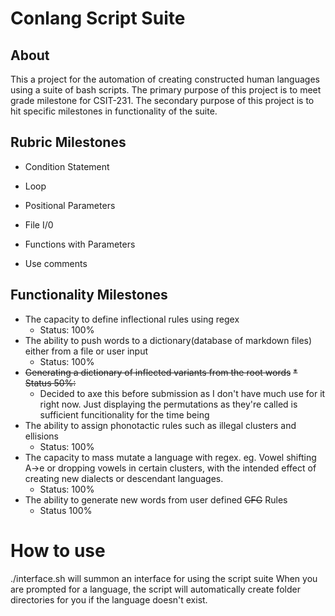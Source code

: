 # Conlang Script Suite
## About
This a project for the automation of creating constructed human languages using a suite of bash scripts. The primary purpose of this project is to meet grade milestone for CSIT-231. The secondary purpose of this project is to hit specific milestones in functionality of the suite.
## Rubric Milestones
* Condition Statement

* Loop
* Positional Parameters
* File I/0
* Functions with Parameters
* Use comments

## Functionality Milestones
* The capacity to define inflectional rules using regex
    * Status: 100%
* The ability to push words to a dictionary(database of markdown files) either from a file or user input
    * Status: 100%
* ~~Generating a dictionary of inflected variants from the root words~~
    ~~* Status 50%:~~
    * Decided to axe this before submission as I don't have much use for it right now. Just displaying the permutations as they're called is sufficient funcitionality for the time being
* The ability to assign phonotactic rules such as illegal clusters and ellisions
    * Status: 100%
* The capacity to mass mutate a language with regex. eg. Vowel shifting A->e or dropping vowels in certain clusters, with the intended effect of creating new dialects or descendant languages.
    * Status: 100%
* The ability to generate new words from user defined ~~CFG~~ Rules
    * Status 100%

# How to use
./interface.sh will summon an interface for using the script suite
When you are prompted for a language, the script will automatically create folder directories for you if the language doesn't exist.

